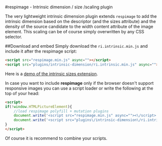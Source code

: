 #respimage - Intrinsic dimension / size /scaling plugin

The very lightweight intrinsic dimension plugin extends ``respimage`` to add the intrinsic dimension based on the descriptor (and the sizes attribute) and the density of the source candidate to the width content attribute of the image element. This scaling can be of course simply overwritten by any CSS selector.

##Download and embed
Simply download the ``ri.intrinsic.min.js`` and include it after the respimage script:

```html
<script src="respimage.min.js" async=""></script>
<script src="plugins/intrinsic-dimension/ri.intrinsic.min.js" async=""></script>
```

Here is a [demo of the intrinsic sizes extension](http://jsfiddle.net/trixta/gs3p14pr/embedded/result/).

In case you want to include **respimage** only if the browser doesn't support responsive images you can use a script loader or write the following at the top of your head:

```html
<script>
if(!window.HTMLPictureElement){
	//load respimage polyfill + mutation plugins
	document.write('<script src="respimage.min.js" async=""><\/script>');
	document.write('<script src="plugins\/intrinsic-dimension\/ri.intrinsic.min.js" async=""><\/script>');
}
</script>
```

Of course it is recommend to combine your scripts.

